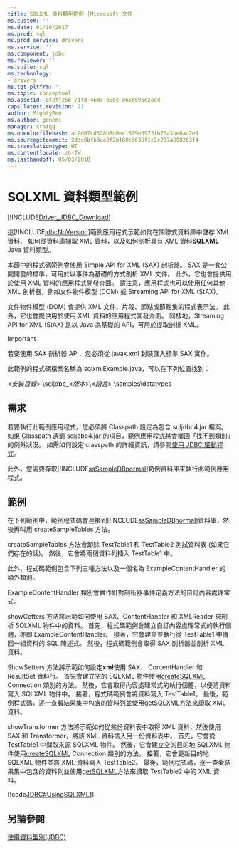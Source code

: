 ```yaml
---
title: SQLXML 資料類型範例 |Microsoft 文件
ms.custom: ''
ms.date: 01/19/2017
ms.prod: sql
ms.prod_service: drivers
ms.service: ''
ms.component: jdbc
ms.reviewer: ''
ms.suite: sql
ms.technology:
- drivers
ms.tgt_pltfrm: ''
ms.topic: conceptual
ms.assetid: 8f2ff25b-71fd-46d7-b6de-d656095d2aad
caps.latest.revision: 21
author: MightyPen
ms.author: genemi
manager: craigg
ms.openlocfilehash: ac2d07cd328b8d0ec1309e3973fb76a3be8ac2e9
ms.sourcegitcommit: 2ddc0bfb3ce2f2b160e3638f1c2c237a898263f4
ms.translationtype: HT
ms.contentlocale: zh-TW
ms.lasthandoff: 05/03/2018
---
```

# <a name="sqlxml-data-type-sample"></a>SQLXML 資料類型範例
[!INCLUDE[Driver_JDBC_Download](../../../includes/driver_jdbc_download.md)]

  這[!INCLUDE[jdbcNoVersion](../../../includes/jdbcnoversion_md.md)]範例應用程式示範如何在關聯式資料庫中儲存 XML 資料、 如何從資料庫擷取 XML 資料，以及如何剖析具有 XML 資料**SQLXML** Java 資料類型。  
  
 本節中的程式碼範例會使用 Simple API for XML (SAX) 剖析器。 SAX 是一套公開開發的標準，可用於以事件為基礎的方式剖析 XML 文件。 此外，它也會提供用於使用 XML 資料的應用程式開發介面。 請注意，應用程式也可以使用任何其他 XML 剖析器，例如文件物件模型 (DOM) 或 Streaming API for XML (StAX)。  
  
 文件物件模型 (DOM) 會提供 XML 文件、片段、節點或節點集的程式表示法。 此外，它也會提供用於使用 XML 資料的應用程式開發介面。 同樣地，Streaming API for XML (StAX) 是以 Java 為基礎的 API，可用於提取剖析 XML。  
  
> [!IMPORTANT]  
>  若要使用 SAX 剖析器 API，您必須從 javax.xml 封裝匯入標準 SAX 實作。  
  
 此範例的程式碼檔案名稱為 sqlxmlExample.java，可以在下列位置找到：  
  
 \<*安裝目錄*> \sqljdbc_\<*版本*>\\<*語言*> \samples\datatypes  
  
## <a name="requirements"></a>需求  
 若要執行此範例應用程式，您必須將 Classpath 設定為包含 sqljdbc4.jar 檔案。 如果 Classpath 遺漏 sqljdbc4.jar 的項目，範例應用程式將會擲回「找不到類別」的例外狀況。 如需如何設定 classpath 的詳細資訊，請參閱[使用 JDBC 驅動程式](../../../connect/jdbc/using-the-jdbc-driver.md)。  
  
 此外，您需要存取[!INCLUDE[ssSampleDBnormal](../../../includes/sssampledbnormal_md.md)]範例資料庫來執行此範例應用程式。  
  
## <a name="example"></a>範例  
 在下列範例中，範例程式碼會連接到[!INCLUDE[ssSampleDBnormal](../../../includes/sssampledbnormal_md.md)]資料庫，然後再叫用 createSampleTables 方法。  
  
 createSampleTables 方法會卸除 TestTable1 和 TestTable2 測試資料表 (如果它們存在的話)。 然後，它會將兩個資料列插入 TestTable1 中。  
  
 此外，程式碼範例包含下列三種方法以及一個名為 ExampleContentHandler 的額外類別。  
  
 ExampleContentHandler 類別會實作針對剖析器事件定義方法的自訂內容處理常式。  
  
 showGetters 方法將示範如何使用 SAX、ContentHandler 和 XMLReader 來剖析 SQLXML 物件中的資料。 首先，程式碼範例會建立自訂內容處理常式的執行個體，亦即 ExampleContentHandler。 接著，它會建立並執行從 TestTable1 中傳回一組資料的 SQL 陳述式。 然後，程式碼範例會取得 SAX 剖析器並剖析 XML 資料。  
  
 ShowSetters 方法將示範如何設定**xml**使用 SAX、 ContentHandler 和 ResultSet 資料行。 首先會建立空的 SQLXML 物件使用[createSQLXML](../../../connect/jdbc/reference/createsqlxml-method-sqlserverconnection.md) Connection 類別的方法。 然後，它會取得內容處理常式的執行個體，以便將資料寫入 SQLXML 物件中。 接著，程式碼範例會將資料寫入 TestTable1。 最後，範例程式碼，逐一查看結果集中包含的資料列並使用[getSQLXML](../../../connect/jdbc/reference/getsqlxml-method-sqlserverresultset.md)方法來讀取 XML 資料。  
  
 showTransformer 方法將示範如何從某份資料表中取得 XML 資料，然後使用 SAX 和 Transformer，將該 XML 資料插入另一份資料表中。 首先，它會從 TestTable1 中擷取來源 SQLXML 物件。 然後，它會建立空的目的地 SQLXML 物件使用[createSQLXML](../../../connect/jdbc/reference/createsqlxml-method-sqlserverconnection.md) Connection 類別的方法。 接著，它會更新目的地 SQLXML 物件並將 XML 資料寫入 TestTable2。 最後，範例程式碼，逐一查看結果集中包含的資料列並使用[getSQLXML](../../../connect/jdbc/reference/getsqlxml-method-sqlserverresultset.md)方法來讀取 TestTable2 中的 XML 資料。  
  
 [!code[JDBC#UsingSQLXML1](../../../connect/jdbc/codesnippet/Java/sqlxml-data-type-sample_1.java)]  
  
## <a name="see-also"></a>另請參閱  
 [使用資料型別&#40;JDBC&#41;](../../../connect/jdbc/working-with-data-types-jdbc.md)  
  
  
